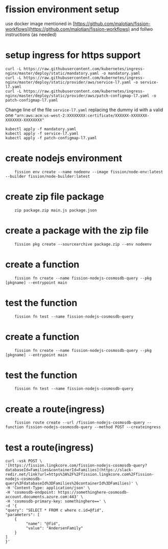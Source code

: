 
# fission environment setup
use docker image mentioned in [https://github.com/malotian/fission-workflows](https://github.com/malotian/fission-workflows) and follwo instructions (as needed)

#  setup ingress for https support 
	
	curl -L https://raw.githubusercontent.com/kubernetes/ingress-nginx/master/deploy/static/mandatory.yaml -o mandatory.yaml
	curl -L https://raw.githubusercontent.com/kubernetes/ingress-nginx/master/deploy/static/provider/aws/service-l7.yaml -o service-l7.yaml
	curl -L https://raw.githubusercontent.com/kubernetes/ingress-nginx/master/deploy/static/provider/aws/patch-configmap-l7.yaml -o patch-configmap-l7.yaml

Change line of the file `service-l7.yaml` replacing the dummy id with a valid one `"arn:aws:acm:us-west-2:XXXXXXXX:certificate/XXXXXX-XXXXXXX-XXXXXXX-XXXXXXXX"`

	kubectl apply -f mandatory.yaml
	kubectl apply -f service-l7.yaml
	kubectl apply -f patch-configmap-l7.yaml

# create nodejs environment
        fission env create --name nodeenv --image fission/node-env:latest --builder fission/node-builder:latest
# create zip file package
        zip package.zip main.js package.json
# create a package with the zip file
        fission pkg create --sourcearchive package.zip --env nodeenv
# create a function
        fission fn create --name fission-nodejs-cosmosdb-query --pkg [pkgname] --entrypoint main
# test the function
        fission fn test --name fission-nodejs-cosmosdb-query

# create a function
        fission fn create --name fission-nodejs-cosmosdb-query --pkg [pkgname] --entrypoint main
# test the function
        fission fn test --name fission-nodejs-cosmosdb-query

# create a route(ingress)
        fission route create --url /fission-nodejs-cosmosdb-query --function fission-nodejs-cosmosdb-query --method POST --createingress

# test a route(ingress)
	curl -vsk POST \  
	'[https://fission.lingkcore.com/fission-nodejs-cosmosdb-query?databaseId=Families&containerId=Families](https://slack-redir.net/link?url=https%3A%2F%2Ffission.lingkcore.com%2Ffission-nodejs-cosmosdb-query%3FdatabaseId%3DFamilies%26containerId%3DFamilies)' \  
	-H 'Content-Type: application/json' \  
	-H 'cosmosdb-endpoint: https://somethinghere-cosmosdb-account.documents.azure.com:443' \  
	-H 'cosmosdb-primary-key: somethinghere==' \  
	-d '{  
	"query": "SELECT * FROM c where c.id=@fid",  
	"parameters": [  
	    {  
	         "name": "@fid",  
	         "value": "AndersenFamily"  
	    }  
	]  
	}'
